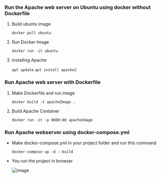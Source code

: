 ### Run the Apache web server on Ubuntu using docker without Dockerfile

1) Build ubuntu image

   ```docker pull ubuntu```

2) Run Docker Image

    ```docker run -it ubuntu```

3) Installing Apache

    ```apt update```
    ```apt install apache2```

### Run Apache web server with Dockerfile

1) Make Dockerfile and run image
   
    ```docker build -t apacheImage .```

2) Build Apache Container

     ```docker run -it -p 8080:80 apacheImage```

### Run Apache webserver using docker-compose.yml

- Make docker-compose.yml in your project folder and run this command
   
    ```docker-compose up -d --build```

- You run the project in browser
  
    ![image](img/docker.png)